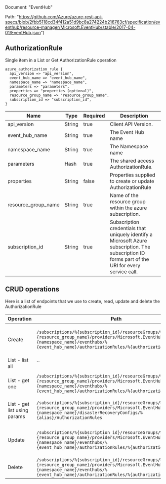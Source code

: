 Document: "EventHub"


Path: "https://github.com/Azure/azure-rest-api-specs/blob/2fbb5118cd34f412a51d9bc8a274224b216763cf/specification/eventhub/resource-manager/Microsoft.EventHub/stable/2017-04-01/EventHub.json")

## AuthorizationRule

Single item in a List or Get AuthorizationRule operation

```puppet
azure_authorization_rule {
  api_version => "api_version",
  event_hub_name => "event_hub_name",
  namespace_name => "namespace_name",
  parameters => "parameters",
  properties => "properties (optional)",
  resource_group_name => "resource_group_name",
  subscription_id => "subscription_id",
}
```

| Name        | Type           | Required       | Description       |
| ------------- | ------------- | ------------- | ------------- |
|api_version | String | true | Client API Version. |
|event_hub_name | String | true | The Event Hub name |
|namespace_name | String | true | The Namespace name |
|parameters | Hash | true | The shared access AuthorizationRule. |
|properties | String | false | Properties supplied to create or update AuthorizationRule |
|resource_group_name | String | true | Name of the resource group within the azure subscription. |
|subscription_id | String | true | Subscription credentials that uniquely identify a Microsoft Azure subscription. The subscription ID forms part of the URI for every service call. |



## CRUD operations

Here is a list of endpoints that we use to create, read, update and delete the AuthorizationRule

| Operation | Path | Verb | Description | OperationID |
| ------------- | ------------- | ------------- | ------------- | ------------- |
|Create|`/subscriptions/%{subscription_id}/resourceGroups/%{resource_group_name}/providers/Microsoft.EventHub/namespaces/%{namespace_name}/eventhubs/%{event_hub_name}/authorizationRules/%{authorization_rule_name}`|Put|Creates or updates an AuthorizationRule for the specified Event Hub.|EventHubs_CreateOrUpdateAuthorizationRule|
|List - list all|``||||
|List - get one|`/subscriptions/%{subscription_id}/resourceGroups/%{resource_group_name}/providers/Microsoft.EventHub/namespaces/%{namespace_name}/eventhubs/%{event_hub_name}/authorizationRules/%{authorization_rule_name}`|Get|Gets an AuthorizationRule for an Event Hub by rule name.|EventHubs_GetAuthorizationRule|
|List - get list using params|`/subscriptions/%{subscription_id}/resourceGroups/%{resource_group_name}/providers/Microsoft.EventHub/namespaces/%{namespace_name}/disasterRecoveryConfigs/%{alias}/AuthorizationRules`|Get|Gets a list of authorization rules for a Namespace.|DisasterRecoveryConfigs_ListAuthorizationRules|
|Update|`/subscriptions/%{subscription_id}/resourceGroups/%{resource_group_name}/providers/Microsoft.EventHub/namespaces/%{namespace_name}/eventhubs/%{event_hub_name}/authorizationRules/%{authorization_rule_name}`|Put|Creates or updates an AuthorizationRule for the specified Event Hub.|EventHubs_CreateOrUpdateAuthorizationRule|
|Delete|`/subscriptions/%{subscription_id}/resourceGroups/%{resource_group_name}/providers/Microsoft.EventHub/namespaces/%{namespace_name}/eventhubs/%{event_hub_name}/authorizationRules/%{authorization_rule_name}`|Delete|Deletes an Event Hub AuthorizationRule.|EventHubs_DeleteAuthorizationRule|
